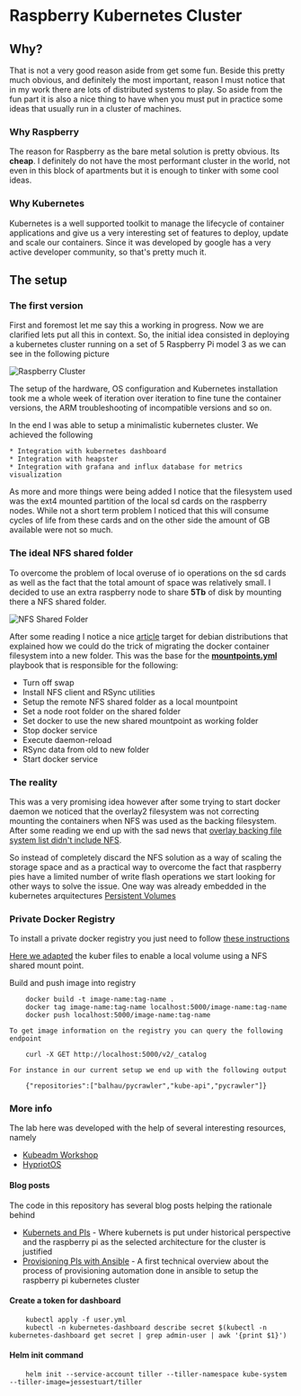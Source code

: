 # Raspberry Kubernetes Cluster

## Why?


That is not a very good reason aside from get some fun. Beside this pretty much obvious, and definitely the most important, reason I must notice that in my work there are lots of distributed systems to play. So aside from the fun part it is also a nice thing to have when you must put in practice some ideas that usually run in a cluster of machines. 

### Why Raspberry

The reason for Raspberry as the bare metal solution is pretty obvious. Its **cheap**. I definitely do not have the most performant cluster in the world, not even in this block of apartments but it is enough to tinker with some cool ideas. 

### Why Kubernetes

Kubernetes is a well supported toolkit to manage the lifecycle of container applications and give us a very interesting set of features to deploy, update and scale our containers. Since it was developed by google has a very active developer community, so that's pretty much it.

## The setup

### The first version

First and foremost let me say this a working in progress. Now we are clarified lets put all this in context.
So, the initial idea consisted in deploying a kubernetes cluster running on a set of 5 Raspberry Pi model 3
as we can see in the following picture

![Raspberry Cluster](http://shared.balhau.net/imgs/kuber/kluster.jpg)

The setup of the hardware, OS configuration and Kubernetes installation took me a whole week of iteration over iteration to fine tune the container versions, the ARM troubleshooting of incompatible versions and so on. 

In the end I was able to setup a minimalistic kubernetes cluster. We achieved the following

    * Integration with kubernetes dashboard
    * Integration with heapster
    * Integration with grafana and influx database for metrics visualization

As more and more things were being added I notice that the filesystem used was the ext4 mounted partition of the local sd cards on the raspberry nodes. While not a short term problem I noticed that this will consume cycles of life from these cards and on the other side the amount of GB available were not so much.

### The ideal NFS shared folder

To overcome the problem of local overuse of io operations on the sd cards as well as the fact that the total amount of space was relatively small. I decided to use an extra raspberry node to share **5Tb** of disk by mounting there a NFS shared folder. 

![NFS Shared Folder](http://shared.balhau.net/imgs/kuber/nfsdisk.jpg)

After some reading I notice a nice [article](https://linuxconfig.org/how-to-move-docker-s-default-var-lib-docker-to-another-directory-on-ubuntu-debian-linux) target for debian distributions that explained how we could do the trick of migrating the docker container filesystem into a new folder. This was the base for the [**mountpoints.yml**](ansible/roles/base/tasks/mountpoints.yml) playbook that is responsible for the following:

* Turn off swap
* Install NFS client and RSync utilities
* Setup the remote NFS shared folder as a local mountpoint
* Set a node root folder on the shared folder
* Set docker to use the new shared mountpoint as working folder
* Stop docker service
* Execute daemon-reload
* RSync data from old to new folder
* Start docker service


 ### The reality 

 This was a very promising idea however after some trying to start docker daemon we noticed that the overlay2 filesystem was not correcting mounting the containers when NFS was used as the backing filesystem. After some reading we end up with the sad news that [overlay backing file system list didn't include NFS](https://docs.docker.com/engine/userguide/storagedriver/overlayfs-driver/#prerequisites).

 So instead of completely discard the NFS solution as a way of scaling the storage space and as a practical way to overcome the fact that raspberry pies have a limited number of write flash operations we start looking for other ways to solve the issue. One way was already embedded in the kubernetes arquitectures [Persistent Volumes](https://kubernetes.io/docs/concepts/storage/persistent-volumes/)

 ### Private Docker Registry

 To install a private docker registry you just need to follow [these instructions](https://github.com/kubernetes/kubernetes/tree/master/cluster/addons/registry)

[Here we adapted](kuber/kuber/registry) the kuber files to enable a local volume using a NFS shared mount point.

Build and push image into registry

```shell
    docker build -t image-name:tag-name .
    docker tag image-name:tag-name localhost:5000/image-name:tag-name
    docker push localhost:5000/image-name:tag-name

To get image information on the registry you can query the following endpoint

    curl -X GET http://localhost:5000/v2/_catalog

For instance in our current setup we end up with the following output

    {"repositories":["balhau/pycrawler","kube-api","pycrawler"]}
```

 ### More info

 The lab here was developed with the help of several interesting resources, namely

* [Kubeadm Workshop](https://github.com/luxas/kubeadm-workshop)
* [HypriotOS](https://blog.hypriot.com/post/setup-kubernetes-raspberry-pi-cluster/) 

#### Blog posts

The code in this repository has several blog posts helping the rationale behind

* [Kubernets and PIs](https://codecorner.balhau.net/kubernets-and-raspberry-pis/) - Where kubernets is put under historical perspective and the raspberry pi as the selected architecture for the cluster is justified
* [Provisioning PIs with Ansible](https://codecorner.balhau.net/provisioning-pis-with-ansible/) - A first technical overview about the process of provisioning automation done in ansible to setup the raspberry pi kubernetes cluster

#### Create a token for dashboard

```shell
    kubectl apply -f user.yml
    kubectl -n kubernetes-dashboard describe secret $(kubectl -n kubernetes-dashboard get secret | grep admin-user | awk '{print $1}')
```





#### Helm init command

```shell
    helm init --service-account tiller --tiller-namespace kube-system --tiller-image=jessestuart/tiller
```